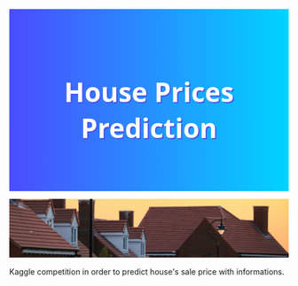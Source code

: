 <div style="background-image: linear-gradient(to right, #4b4cff , #00d4ff); text-align: center; padding: 50px;">
  <h1 style="font-family: 'Segoe UI', Tahoma, Geneva, Verdana, sans-serif; font-size: 48px; color: white; text-shadow: 2px 2px #4b4cff;">
  House Prices Prediction
  </h1>
</div>

![House](header.png)

Kaggle competition in order to predict house's sale price with informations. 


